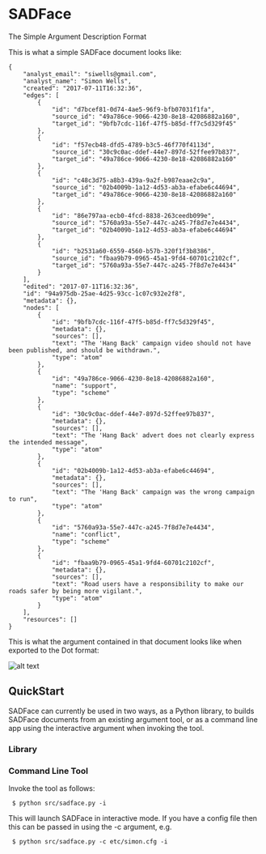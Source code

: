 # SADFace
The Simple Argument Description Format

This is what a simple SADFace document looks like:

~~~~
{
    "analyst_email": "siwells@gmail.com", 
    "analyst_name": "Simon Wells", 
    "created": "2017-07-11T16:32:36", 
    "edges": [
        {
            "id": "d7bcef81-0d74-4ae5-96f9-bfb07031f1fa", 
            "source_id": "49a786ce-9066-4230-8e18-42086882a160", 
            "target_id": "9bfb7cdc-116f-47f5-b85d-ff7c5d329f45"
        }, 
        {
            "id": "f57ecb48-dfd5-4789-b3c5-46f770f4113d", 
            "source_id": "30c9c0ac-ddef-44e7-897d-52ffee97b837", 
            "target_id": "49a786ce-9066-4230-8e18-42086882a160"
        }, 
        {
            "id": "c48c3d75-a8b3-439a-9a2f-b987eaae2c9a", 
            "source_id": "02b4009b-1a12-4d53-ab3a-efabe6c44694", 
            "target_id": "49a786ce-9066-4230-8e18-42086882a160"
        }, 
        {
            "id": "86e797aa-ecb0-4fcd-8838-263ceedb099e", 
            "source_id": "5760a93a-55e7-447c-a245-7f8d7e7e4434", 
            "target_id": "02b4009b-1a12-4d53-ab3a-efabe6c44694"
        }, 
        {
            "id": "b2531a60-6559-4560-b57b-320f1f3b8386", 
            "source_id": "fbaa9b79-0965-45a1-9fd4-60701c2102cf", 
            "target_id": "5760a93a-55e7-447c-a245-7f8d7e7e4434"
        }
    ], 
    "edited": "2017-07-11T16:32:36", 
    "id": "94a975db-25ae-4d25-93cc-1c07c932e2f8", 
    "metadata": {}, 
    "nodes": [
        {
            "id": "9bfb7cdc-116f-47f5-b85d-ff7c5d329f45", 
            "metadata": {}, 
            "sources": [], 
            "text": "The 'Hang Back' campaign video should not have been published, and should be withdrawn.", 
            "type": "atom"
        }, 
        {
            "id": "49a786ce-9066-4230-8e18-42086882a160", 
            "name": "support", 
            "type": "scheme"
        }, 
        {
            "id": "30c9c0ac-ddef-44e7-897d-52ffee97b837", 
            "metadata": {}, 
            "sources": [], 
            "text": "The 'Hang Back' advert does not clearly express the intended message", 
            "type": "atom"
        }, 
        {
            "id": "02b4009b-1a12-4d53-ab3a-efabe6c44694", 
            "metadata": {}, 
            "sources": [], 
            "text": "The 'Hang Back' campaign was the wrong campaign to run", 
            "type": "atom"
        }, 
        {
            "id": "5760a93a-55e7-447c-a245-7f8d7e7e4434", 
            "name": "conflict", 
            "type": "scheme"
        }, 
        {
            "id": "fbaa9b79-0965-45a1-9fd4-60701c2102cf", 
            "metadata": {}, 
            "sources": [], 
            "text": "Road users have a responsibility to make our roads safer by being more vigilant.", 
            "type": "atom"
        }
    ], 
    "resources": []
}
~~~~

This is what the argument contained in that document looks like when exported to the Dot format:

![alt text](https://raw.githubusercontent.com/siwells/SADFace/master/examples/hangback/data.png "Extract from the Hang Back analysis")


## QuickStart

SADFace can currently be used in two ways, as a Python library, to builds SADFace documents from an existing argument tool, or as a command line app using the interactive argument when invoking the tool.

### Library

### Command Line Tool

Invoke the tool as follows: 

~~~~
 $ python src/sadface.py -i
~~~~

This will launch SADFace in interactive mode. If you have a config file then this can be passed in using the -c argument, e.g.

~~~~
 $ python src/sadface.py -c etc/simon.cfg -i
~~~~



